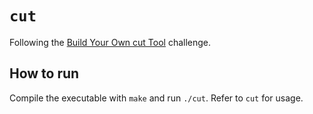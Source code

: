 # `cut`

Following the [Build Your Own cut Tool](https://codingchallenges.fyi/challenges/challenge-cut) challenge.

## How to run

Compile the executable with `make` and run `./cut`. Refer to `cut` for usage.
